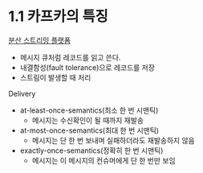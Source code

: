 # 1.1 카프카의 특징
[분산 스트리밍 플랫폼](https://kafka.apache.org/intro)
- 메시지 큐처럼 레코드를 읽고 쓴다.
- 내결함성(fault tolerance)으로 레코드를 저장
- 스트림이 발생할 때 처리

Delivery
- at-least-once-semantics(최소 한 번 시맨틱)
	- 메시지는 수신확인이 될 때까지 재발송
- at-most-once-semantics(최대 한 번 시맨틱)
	- 메시지는 단 한 번 보내며 실패하더라도 재발송하지 않음
- exactly-once-semantics(정확히 한 번 시맨틱)
	- 메시지는 이 메시지의 컨슈머에게 단 한 번만 보임
